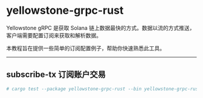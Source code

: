 # yellowstone-grpc-rust

Yellowstone gRPC 是获取 Solana 链上数据最快的方式。数据以流的方式推送，客户端需要配置订阅来获取和解析数据。

本教程旨在提供一些简单的订阅配置例子，帮助你快速熟悉此工具。

---

## subscribe-tx 订阅账户交易

``` bash
# cargo test --package yellowstone-grpc-rust --bin yellowstone-grpc-rust -- subscribe_tx::subscribe_tx_tests::test_subscribe_tx --exact --show-output
```
